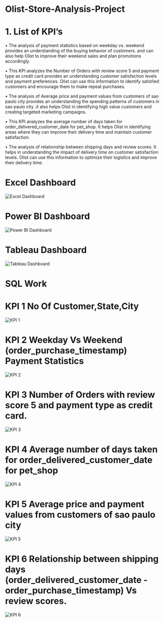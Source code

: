 # Olist-Store-Analysis-Project
# 1. List of KPI’s
   
•	The analysis of payment statistics based on weekday vs. weekend provides an understanding of the buying behavior of customers. and can also help Olist to improve their weekend sales and plan promotions accordingly.
   
•	This KPI analyzes the Number of Orders with review score 5 and payment type as credit card provides an understanding customer satisfaction levels and payment preferences. Olist can use this information to identify satisfied customers and encourage them to make repeat purchases.

•	The analysis of Average price and payment values from customers of sao paulo city provides an understanding the spending patterns of customers in sao paulo city .it also helps Olist in identifying high value customers and creating targeted marketing campaigns.

•	This KPI analyzes the average number of days taken for order_delivered_customer_date for pet_shop. It helps Olist in identifying areas where they can improve their delivery time and maintain customer satisfaction.

•	The analysis of relationship between shipping days and review scores. It helps in understanding the impact of delivery time on customer satisfaction levels. Olist can use this information to optimize their logistics and improve their delivery time.

# Excel Dashboard
![Excel Dashboard](https://github.com/user-attachments/assets/30db6ae0-506f-480b-9f86-de86804fcf92)

# Power BI Dashboard
![Power BI Dashboard](https://github.com/user-attachments/assets/b7b30e8f-d23f-4747-a0bb-d187c97931d8)

# Tableau Dashboard
![Tableau Dashboard](https://github.com/user-attachments/assets/fe9e2e4a-42de-4170-b379-fa3b25601f4a)

# SQL Work 
# KPI 1 No Of Customer,State,City
![KPI 1](https://github.com/user-attachments/assets/a2533b5b-2f7d-4e42-92c3-6879e8229b4b)
# KPI 2 Weekday Vs Weekend (order_purchase_timestamp) Payment Statistics
![KPI 2](https://github.com/user-attachments/assets/2651a4a8-cc84-4ecd-8e29-e6ad3a6e1cf1)
# KPI 3 Number of Orders with review score 5 and payment type as credit card.
![KPI 3](https://github.com/user-attachments/assets/902f9a05-da56-49fb-9997-5e0dddc314ad)
# KPI 4 Average number of days taken for order_delivered_customer_date for pet_shop
![KPI 4](https://github.com/user-attachments/assets/dbacd36f-ead6-4c7c-ba9e-8a893b743985)
# KPI 5 Average price and payment values from customers of sao paulo city
![KPI 5](https://github.com/user-attachments/assets/afc04c2d-7fdb-481d-9c0a-90ad98f52e39)
# KPI 6 Relationship between shipping days (order_delivered_customer_date - order_purchase_timestamp) Vs review scores.
![KPI 6](https://github.com/user-attachments/assets/4a28936d-aad8-4a66-abf7-503dc40c5bce)


